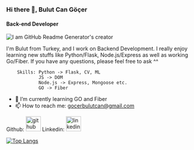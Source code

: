 ### Hi there 👋, Bulut Can Göçer
#### Back-end Developer
![I am GitHub Readme Generator's creator](https://www.geekbits.io/content/images/size/w1000/2022/08/gopher.png)

I'm Bulut from Turkey, and I work on Backend Development. I really enjoy learning new stuffs like Python/Flask, Node.js/Express as well as working Go/Fiber. If you have any questions, please feel free to ask ^^ 



        Skills: Python -> Flask, CV, ML
                JS -> DOM
                Node.js -> Express, Mongoose etc.
                GO -> Fiber
                


- 🌱 I’m currently learning GO and Fiber
- 📫 How to reach me: gocerbulutcan@gmail.com 


Github: [<img src='https://cdn.jsdelivr.net/npm/simple-icons@3.0.1/icons/github.svg' alt='github' height='40'>](https://github.com/bulutcan99) 
Linkedin: [<img src='https://cdn.jsdelivr.net/npm/simple-icons@3.0.1/icons/linkedin.svg' alt='linkedin' height='40'>](https://www.linkedin.com/in/bulut-can-göçer-a92332263/)  

[![Top Langs](https://github-readme-stats.vercel.app/api/top-langs/?username=bulutcan99)](https://github.com/anuraghazra/github-readme-stats)



